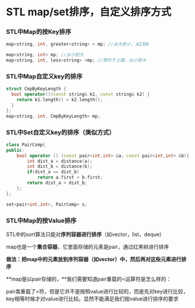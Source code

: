 # STL map/set排序，自定义排序方式

### **STL中Map的按Key排序**

```cpp
map<string, int, greater<string> > mp; //从大到小，从Z到A

map<string, int> mp; //从小到大
map<string, int, less<string> >mp; //等价于上面，从小到大

```

### **STL中Map自定义key的排序**

```cpp
struct CmpByKeyLength {
  bool operator()(const string& k1, const string& k2) {
    return k1.length() < k2.length();
  }
};
map<string, int, CmpByKeyLength> mp;
```

### STL中Set自定义key的排序（类似方式）

```cpp
class PairComp{
public:
    bool operator () (const pair<int,int> &a, const pair<int,int> &b){
        int dist_a = distance(a);
        int dist_b = distance(b);
        if(dist_a == dist_b)
            return a.first < b.first;
        return dist_a > dist_b;
    };
};

set<pair<int,int>, PairComp> s;
```

###  **STL中Map的按Value排序**

STL中的sort算法只能对**序列容器进行排序**（如vector，list，deque）

map也是一个**集合容器**，它里面存储的元素是pair，通过红黑树进行排序

**做法：把map中的元素放到序列容器（如vector）中，然后再对这些元素进行排序**

**map是以pair存储的，**我们需要知道pair重载的&lt;运算符是怎么样的：

pair类重载了&lt;符，但是它并不是按照value进行比较的，而是先对key进行比较，key相等时候才对value进行比较。显然不能满足我们按value进行排序的要求


